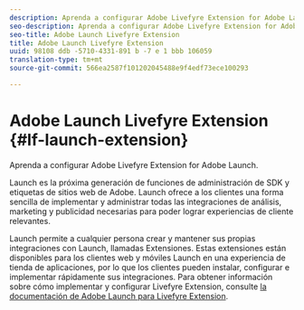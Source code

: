 ```yaml
---
description: Aprenda a configurar Adobe Livefyre Extension for Adobe Launch.
seo-description: Aprenda a configurar Adobe Livefyre Extension for Adobe Launch.
seo-title: Adobe Launch Livefyre Extension
title: Adobe Launch Livefyre Extension
uuid: 98108 ddb -5710-4331-891 b -7 e 1 bbb 106059
translation-type: tm+mt
source-git-commit: 566ea2587f101202045488e9f4edf73ece100293

---
```


# Adobe Launch Livefyre Extension {#lf-launch-extension}

Aprenda a configurar Adobe Livefyre Extension for Adobe Launch.

Launch es la próxima generación de funciones de administración de SDK y etiquetas de sitios web de Adobe. Launch ofrece a los clientes una forma sencilla de implementar y administrar todas las integraciones de análisis, marketing y publicidad necesarias para poder lograr experiencias de cliente relevantes.

Launch permite a cualquier persona crear y mantener sus propias integraciones con Launch, llamadas Extensiones. Estas extensiones están disponibles para los clientes web y móviles Launch en una experiencia de tienda de aplicaciones, por lo que los clientes pueden instalar, configurar e implementar rápidamente sus integraciones. Para obtener información sobre cómo implementar y configurar Livefyre Extension, consulte [la documentación de Adobe Launch para Livefyre Extension](https://docs.adobelaunch.com/extension-reference/web/adobe-livefyre-extension).